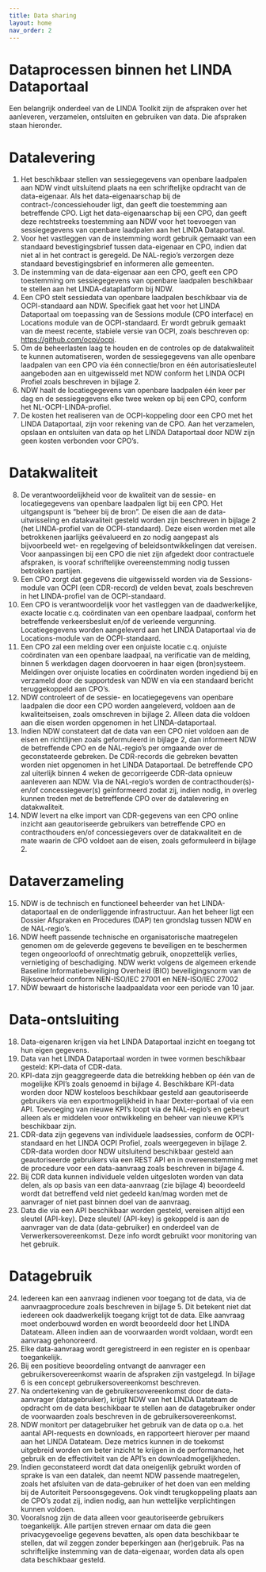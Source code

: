 ```yaml
---
title: Data sharing
layout: home
nav_order: 2
---
```


# Dataprocessen binnen het LINDA Dataportaal

Een belangrijk onderdeel van de LINDA Toolkit zijn de afspraken over het aanleveren, verzamelen, ontsluiten en gebruiken van data. Die afspraken staan hieronder.

# Datalevering
  
1. Het beschikbaar stellen van sessiegegevens van openbare laadpalen aan NDW vindt uitsluitend plaats na een schriftelijke opdracht van de data-eigenaar. Als het data-eigenaarschap bij de contract-/concessiehouder ligt, dan geeft die toestemming aan betreffende CPO. Ligt het data-eigenaarschap bij een CPO, dan geeft deze rechtstreeks toestemming aan NDW voor het toevoegen van sessiegegevens van openbare laadpalen aan het LINDA Dataportaal. 
2. Voor het vastleggen van de instemming wordt gebruik gemaakt van een standaard bevestigingsbrief tussen data-eigenaar en CPO, indien dat niet al in het contract is geregeld. De NAL-regio’s verzorgen deze standaard bevestigingsbrief en informeren alle gemeenten.
3. De instemming van de data-eigenaar aan een CPO, geeft een CPO toestemming om sessiegegevens van openbare laadpalen beschikbaar te stellen aan het LINDA-dataplatform bij NDW.
4. Een CPO stelt sessiedata van openbare laadpalen beschikbaar via de OCPI-standaard aan NDW. Specifiek gaat het voor het LINDA Dataportaal om toepassing van de Sessions module (CPO interface) en Locations module van de OCPI-standaard. Er wordt gebruik gemaakt van de meest recente, stabiele versie van OCPI, zoals beschreven op: https://github.com/ocpi/ocpi. 
5. Om de beheerlasten laag te houden en de controles op de datakwaliteit te kunnen automatiseren, worden de sessiegegevens van alle openbare laadpalen van een CPO via één connectie/bron en één autorisatiesleutel aangeboden aan en uitgewisseld met NDW conform het LINDA OCPI Profiel zoals beschreven in bijlage 2. 
6. NDW haalt de locatiegegevens van openbare laadpalen één keer per dag en de sessiegegevens elke twee weken op bij een CPO, conform het NL-OCPI-LINDA-profiel. 
7. De kosten het realiseren van de OCPI-koppeling door een CPO met het LINDA Dataportaal, zijn voor rekening van de CPO. Aan het verzamelen, opslaan en ontsluiten van data op het LINDA Dataportaal door NDW zijn geen kosten verbonden voor CPO’s.

# Datakwaliteit
8. De verantwoordelijkheid voor de kwaliteit van de sessie- en locatiegegevens van openbare laadpalen ligt bij een CPO. Het uitgangspunt is “beheer bij de bron”. De eisen die aan de data-uitwisseling en datakwaliteit gesteld worden zijn beschreven in bijlage 2 (het LINDA-profiel van de OCPI-standaard). Deze eisen worden met alle betrokkenen jaarlijks geëvalueerd en zo nodig aangepast als bijvoorbeeld wet- en regelgeving of beleidsontwikkelingen dat vereisen. Voor aanpassingen bij een CPO die niet zijn afgedekt door contractuele afspraken, is vooraf schriftelijke overeenstemming nodig tussen betrokken partijen.
9. Een CPO zorgt dat gegevens die uitgewisseld worden via de Sessions-module van OCPI (een CDR-record) de velden bevat, zoals beschreven in het LINDA-profiel van de OCPI-standaard.
10. Een CPO is verantwoordelijk voor het vastleggen van de daadwerkelijke, exacte locatie c.q. coördinaten van een openbare laadpaal, conform het betreffende verkeersbesluit en/of de verleende vergunning. Locatiegegevens worden aangeleverd aan het LINDA Dataportaal via de Locations-module van de OCPI-standaard.
11. Een CPO zal een melding over een onjuiste locatie c.q. onjuiste coördinaten van een openbare laadpaal, na verificatie van de melding, binnen 5 werkdagen dagen doorvoeren in haar eigen (bron)systeem. Meldingen over onjuiste locaties en coördinaten worden ingediend bij en verzameld door de supportdesk van NDW en via een standaard bericht teruggekoppeld aan CPO’s.
12. NDW controleert of de sessie- en locatiegegevens van openbare laadpalen die door een CPO worden aangeleverd, voldoen aan de kwaliteitseisen, zoals omschreven in bijlage 2. Alleen data die voldoen aan die eisen worden opgenomen in het LINDA-dataportaal.
13. Indien NDW constateert dat de data van een CPO niet voldoen aan de eisen en richtlijnen zoals geformuleerd in bijlage 2, dan informeert NDW de betreffende CPO en de NAL-regio’s per omgaande over de geconstateerde gebreken. De CDR-records die gebreken bevatten worden niet opgenomen in het LINDA Dataportaal. De betreffende CPO zal uiterlijk binnen 4 weken de gecorrigeerde CDR-data opnieuw aanleveren aan NDW. Via de NAL-regio’s worden de contracthouder(s)- en/of concessiegever(s) geïnformeerd zodat zij, indien nodig, in overleg kunnen treden met de betreffende CPO over de datalevering en datakwaliteit.    
14. NDW levert na elke import van CDR-gegevens van een CPO online inzicht aan geautoriseerde gebruikers van betreffende CPO en contracthouders en/of concessiegevers over de datakwaliteit en de mate waarin de CPO voldoet aan de eisen, zoals geformuleerd in bijlage 2.

# Dataverzameling
15. NDW is de technisch en functioneel beheerder van het LINDA-dataportaal en de onderliggende infrastructuur. Aan het beheer ligt een Dossier Afspraken en Procedures (DAP) ten grondslag tussen NDW en de NAL-regio’s.
16. NDW heeft passende technische en organisatorische maatregelen genomen om de geleverde gegevens te beveiligen en te beschermen tegen ongeoorloofd of onrechtmatig gebruik, onopzettelijk verlies, vernietiging of beschadiging. NDW werkt volgens de algemeen erkende Baseline Informatiebeveiliging Overheid (BIO) beveiligingsnorm van de Rijksoverheid conform NEN-ISO/IEC 27001 en NEN-ISO/IEC 27002
17. NDW bewaart de historische laadpaaldata voor een periode van 10 jaar. 

# Data-ontsluiting
18. Data-eigenaren krijgen via het LINDA Dataportaal inzicht en toegang tot hun eigen gegevens.
19. Data van het LINDA Dataportaal worden in twee vormen beschikbaar gesteld: KPI-data of CDR-data.
20. KPI-data zijn geaggregeerde data die betrekking hebben op één van de mogelijke KPI’s zoals genoemd in bijlage 4. Beschikbare KPI-data worden door NDW kosteloos beschikbaar gesteld aan geautoriseerde gebruikers via een exportmogelijkheid in haar Dexter-portaal of via een API. Toevoeging van nieuwe KPI’s loopt via de NAL-regio’s en gebeurt alleen als er middelen voor ontwikkeling en beheer van nieuwe KPI’s beschikbaar zijn. 
21. CDR-data zijn gegevens van individuele laadsessies, conform de OCPI-standaard en het LINDA OCPI Profiel, zoals weergegeven in bijlage 2. CDR-data worden door NDW uitsluitend beschikbaar gesteld aan geautoriseerde gebruikers via een REST API en in overeenstemming met de procedure voor een data-aanvraag zoals beschreven in bijlage 4.
22. Bij CDR data kunnen individuele velden uitgesloten worden van data delen, als op basis van een data-aanvraag (zie bijlage 4) beoordeeld wordt dat betreffend veld niet gedeeld kan/mag worden met de aanvrager of niet past binnen doel van de aanvraag.
23. Data die via een API beschikbaar worden gesteld, vereisen altijd een sleutel (API-key). Deze sleutel/ (API-key) is gekoppeld is aan de aanvrager van de data (data-gebruiker) en onderdeel van de Verwerkersovereenkomst. Deze info wordt gebruikt voor monitoring van het gebruik.

# Datagebruik
24. Iedereen kan een aanvraag indienen voor toegang tot de data, via de aanvraagprocedure zoals beschreven in bijlage 5. Dit betekent niet dat iedereen ook daadwerkelijk toegang krijgt tot de data. Elke aanvraag moet onderbouwd worden en wordt beoordeeld door het LINDA Datateam. Alleen indien aan de voorwaarden wordt voldaan, wordt een aanvraag gehonoreerd.
25. Elke data-aanvraag wordt geregistreerd in een register en is openbaar toegankelijk. 
26. Bij een positieve beoordeling ontvangt de aanvrager een gebruikersovereenkomst waarin de afspraken zijn vastgelegd. In bijlage 6 is een concept gebruikersovereenkomst beschreven.
27. Na ondertekening van de gebruikersovereenkomst door de data-aanvrager (datagebruiker), krijgt NDW van het LINDA Datateam de opdracht om de data beschikbaar te stellen aan de datagebruiker onder de voorwaarden zoals beschreven in de gebruikersovereenkomst.
28. NDW monitort per datagebruiker het gebruik van de data op o.a. het aantal API-requests en downloads, en rapporteert hierover per maand aan het LINDA Datateam. Deze metrics kunnen in de toekomst uitgebreid worden om beter inzicht te krijgen in de performance, het gebruik en de effectiviteit van de API’s en downloadmogelijkheden.
29. Indien geconstateerd wordt dat data oneigenlijk gebruikt worden of sprake is van een datalek, dan neemt NDW passende maatregelen, zoals het afsluiten van de data-gebruiker of het doen van een melding bij de Autoriteit Persoonsgegevens. Ook vindt terugkoppeling plaats aan de CPO’s zodat zij, indien nodig, aan hun wettelijke verplichtingen kunnen voldoen.
30. Vooralsnog zijn de data alleen voor geautoriseerde gebruikers toegankelijk. Alle partijen streven ernaar om data die geen privacygevoelige gegevens bevatten, als open data beschikbaar te stellen, dat wil zeggen zonder beperkingen aan (her)gebruik. Pas na schriftelijke instemming van de data-eigenaar, worden data als open data beschikbaar gesteld.
